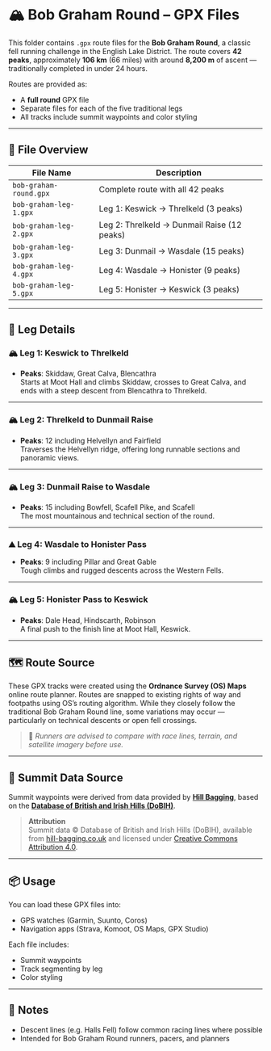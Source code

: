 # 🏔️ Bob Graham Round – GPX Files

This folder contains `.gpx` route files for the **Bob Graham Round**, a classic fell running challenge in the English Lake District. The route covers **42 peaks**, approximately **106 km** (66 miles) with around **8,200 m** of ascent — traditionally completed in under 24 hours.

Routes are provided as:
- A **full round** GPX file
- Separate files for each of the five traditional legs
- All tracks include summit waypoints and color styling

---

## 📁 File Overview

| File Name                     | Description                                 |
|-------------------------------|---------------------------------------------|
| `bob-graham-round.gpx`        | Complete route with all 42 peaks            |
| `bob-graham-leg-1.gpx`        | Leg 1: Keswick → Threlkeld (3 peaks)        |
| `bob-graham-leg-2.gpx`        | Leg 2: Threlkeld → Dunmail Raise (12 peaks) |
| `bob-graham-leg-3.gpx`        | Leg 3: Dunmail → Wasdale (15 peaks)         |
| `bob-graham-leg-4.gpx`        | Leg 4: Wasdale → Honister (9 peaks)         |
| `bob-graham-leg-5.gpx`        | Leg 5: Honister → Keswick (3 peaks)         |

---

## 🧭 Leg Details

### 🏔️ Leg 1: Keswick to Threlkeld
- **Peaks**: Skiddaw, Great Calva, Blencathra  
Starts at Moot Hall and climbs Skiddaw, crosses to Great Calva, and ends with a steep descent from Blencathra to Threlkeld.

---

### 🏔️ Leg 2: Threlkeld to Dunmail Raise
- **Peaks**: 12 including Helvellyn and Fairfield  
Traverses the Helvellyn ridge, offering long runnable sections and panoramic views.

---

### 🏔️ Leg 3: Dunmail Raise to Wasdale
- **Peaks**: 15 including Bowfell, Scafell Pike, and Scafell  
The most mountainous and technical section of the round.

---

### ⛰️ Leg 4: Wasdale to Honister Pass
- **Peaks**: 9 including Pillar and Great Gable  
Tough climbs and rugged descents across the Western Fells.

---

### 🏔️ Leg 5: Honister Pass to Keswick
- **Peaks**: Dale Head, Hindscarth, Robinson  
A final push to the finish line at Moot Hall, Keswick.

---

## 🗺️ Route Source

These GPX tracks were created using the **Ordnance Survey (OS) Maps** online route planner. Routes are snapped to existing rights of way and footpaths using OS’s routing algorithm. While they closely follow the traditional Bob Graham Round line, some variations may occur — particularly on technical descents or open fell crossings.

> 🧭 *Runners are advised to compare with race lines, terrain, and satellite imagery before use.*

---

## 🗻 Summit Data Source

Summit waypoints were derived from data provided by [**Hill Bagging**](https://www.hill-bagging.co.uk), based on the [**Database of British and Irish Hills (DoBIH)**](https://www.hills-database.co.uk/).

> **Attribution**  
> Summit data © Database of British and Irish Hills (DoBIH), available from [hill-bagging.co.uk](https://www.hill-bagging.co.uk) and licensed under [Creative Commons Attribution 4.0](https://creativecommons.org/licenses/by/4.0/).

---

## 📦 Usage

You can load these GPX files into:
- GPS watches (Garmin, Suunto, Coros)
- Navigation apps (Strava, Komoot, OS Maps, GPX Studio)

Each file includes:
- Summit waypoints
- Track segmenting by leg
- Color styling

---

## 📝 Notes

- Descent lines (e.g. Halls Fell) follow common racing lines where possible
- Intended for Bob Graham Round runners, pacers, and planners
